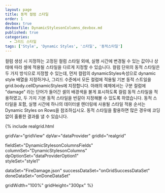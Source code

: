 ```yaml
---
layout: page
title: 동적 컬럼 스타일
order: 1
devbox: true
devboxfile: DynamicStylesonColumns_devbox.md
published: true
categories:
  - 그리드 스타일
tags: ['Style', 'Dynamic Styles', '스타일', '동적스타일']
---
```


컬럼 생성 시 지정하는 고정된 컬럼 스타일 외에, 실행 시간에 변경될 수 있는 값이나 상태에 따라 셀에 적용될 스타일을 다르게 지정할 수 있습니다. 컬럼 단위의 동적 스타일은 두 가지 방식으로 지정할 수 있는데, 먼저 컬럼의 dynamicStyles속성으로 dynamic style 배열을 지정하거나, 그리드 수준에서 모든 컬럼에 적용될 기본 동적 스트일을 grid.body.cellDynamicStyles에 지정합니다. 아래의 예제에서는 구분 컬럼에 "damage" 라는 단어가 들어간 셀의 배경색을 불게 표시하도록 컬럼 동적 스타일을 적용하였고, 두 가지 기본 동적 스타일을 번갈아 지정해볼 수 있도록 하였습니다.
동적 스타일을 포함, 실행 시간에 하나의 데이터셀 렌더링에 사용될 스타일 적용 순서는 Dynamic Styles on Rows을 참조하십시오.
동적 스타일을 활용하면 많은 경우에 코딩없이 훌륭한 결과를 낼 수 있습니다.

<script>
  var onGridSuccessDataSet = function(data, textStatus, jqXHR) {
    dataProvider.setRows(data);
  }

  var onDoneDataSet = function() {
    var cellDefaultStyles = [{
        criteria: "value >= 200",
        styles: "background=#55e3d36b"
    }, {
        criteria: "value >= 500",
        styles: "background=#55cbc060"
    }, {
        criteria: "value >= 2000",
        styles: "background=#5589913d"
    }, {
        criteria: "value >= 10000",
        styles: "background=#5545612c;foreground=#ffffffff"
    }];

    gridView.setStyles({
        body: {
            cellDynamicStyles: cellDefaultStyles
        }
    });    
  }
</script>

{% include realgrid.html

  gridVar="gridView"
  dpVar="dataProvider"
  gridId="realgrid"

  fieldSet="DynamicStylesonColumnsFields"
  columnSet="DynamicStylesonColumns"
  dpOptionSet="dataProviderOption1"  
  styleSet="style1"

  dataSet="FireDamage.json"
  successDataSet="onGridSuccessDataSet"
  doneDataSet="onDoneDataSet"

  gridWidth="100%"
  gridHeight="300px" %}

